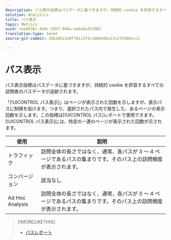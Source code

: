 ```yaml
---
description: パス表示指標はパスデータに基づきますが、持続的 cookie を許容するすべての訪問者のパスデータが追跡されます。
solution: Analytics
title: パス表示
topic: Metrics
uuid: ceab036c-8e0c-43b7-946a-aeba6a253982
translation-type: tm+mt
source-git-commit: 16ba0b12e0f70112f4c10804d0a13c278388ecc2

---
```



# パス表示

パス表示指標はパスデータに基づきますが、持続的 cookie を許容するすべての訪問者のパスデータが追跡されます。

「[!UICONTROL パス表示]」はページが表示された回数を示しますが、表示パスに制限を設けます。つまり、選択されたパス内で発生した、あるページの表示回数を示します。この指標は[!UICONTROL パス]レポートで使用できます。[!UICONTROL パス表示]には、特定の一連のページが表示された回数が示されます。

| 使用 | 説明 |
|---|---|
| トラフィック | 訪問全体の長さではなく、通常、各パスが 3 ～ 4 ページであるパスの集まりです。そのパス上の訪問頻度が表示されます。 |
| コンバージョン | 該当なし |
| Ad Hoc Analysis | 訪問全体の長さではなく、通常、各パスが 3 ～ 4 ページであるパスの集まりです。そのパス上の訪問頻度が表示されます。 |

>[!MORELIKETHIS]
>
>* [パスレポート](/help/components/c-variables/dimensionslist/reports-paths.md)


